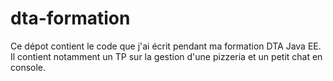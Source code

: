 # dta-formation
Ce dépot contient le code que j'ai écrit pendant ma formation DTA Java EE.
Il contient notamment un TP sur la gestion d'une pizzeria et un petit chat en console.
